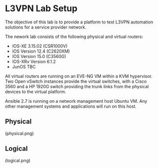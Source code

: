 # L3VPN Lab Setup 
The objective of this lab is to provide a platform to test L3VPN automation solutions for a service provider network.

The nework lab consists of the following physical and virtual routers:
- IOS-XE 3.15.02 (CSR1000V)
- IOS Version 12.4 (C2620XM)
- IOS Version 15.0 (C3560G) 
- IOS-XRv Version 6.1.2
- JunOS TBC

All virtual routers are running on an EVE-NG VM within a KVM hypervisor. Two Open vSwitch instances provide the virtual switches, with a Cisco 3560 and a HP 1920G switch providing the trunk links from the physical devices to the virtual platform.

Ansible 2.7 is running on a network management host Ubuntu VM. Any other management systems and applications will run on this host.

## Physical

(physical.png)

## Logical

(logical.png)
